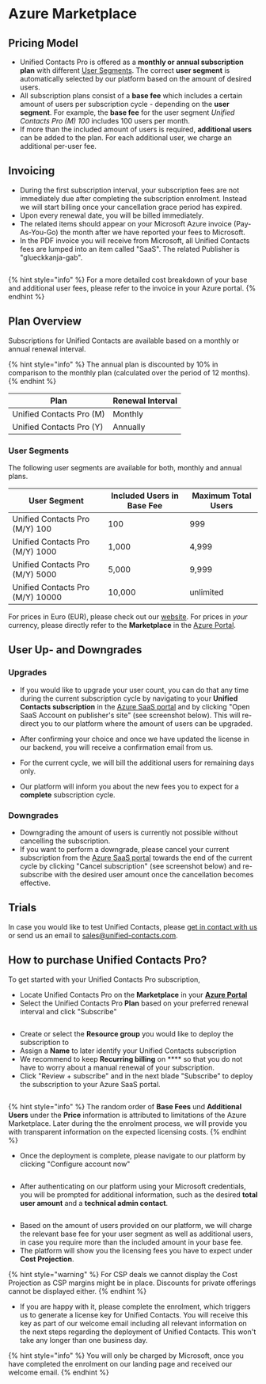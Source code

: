 # Azure Marketplace

## Pricing Model

* Unified Contacts Pro is offered as a **monthly or** **annual subscription plan** with different [User Segments](azure-marketplace.md#user-segments). The correct **user segment** is automatically selected by our platform based on the amount of desired users.
* All subscription plans consist of a **base fee** which includes a certain amount of users per subscription cycle - depending on the **user segment**. For example, the **base fee** for the user segment _Unified Contacts Pro (M) 100_ includes 100 users per month.
* If more than the included amount of users is required, **additional users** can be added to the  plan. For each additional user, we charge an additional per-user fee.

## Invoicing

* During the first subscription interval, your subscription fees are not immediately due after completing the subscription enrolment. Instead we will start billing once your cancellation grace period has expired.&#x20;
* Upon every renewal date, you will be billed immediately.
* The related items should appear on your Microsoft Azure invoice (Pay-As-You-Go) the month after we have reported your fees to Microsoft.
* In the PDF invoice you will receive from Microsoft, all Unified Contacts fees are lumped into an item called "SaaS". The related Publisher is "glueckkanja-gab".

<figure><img src="../../.gitbook/assets/spaces_-LoGejQeUQcw7lqnQ3WX_uploads_JiMbS16YXLCWnX7qzQXI_Screenshot 2022-02-18 at 12.webp" alt=""><figcaption></figcaption></figure>

{% hint style="info" %}
For a more detailed cost breakdown of your base and additional user fees, please refer to the invoice in your Azure portal.
{% endhint %}

## Plan Overview

Subscriptions for Unified Contacts are available based on a monthly or annual renewal interval.

{% hint style="info" %}
The annual plan is discounted by 10% in comparison to the monthly plan (calculated over the period of 12 months).
{% endhint %}

| **Plan**                 | **Renewal Interval** |
| ------------------------ | -------------------- |
| Unified Contacts Pro (M) | Monthly              |
| Unified Contacts Pro (Y) | Annually             |

### User Segments

The following user segments are available for both, monthly and annual plans.&#x20;

| **User Segment**                 | **Included Users in Base Fee** | **Maximum Total Users** |
| -------------------------------- | ------------------------------ | ----------------------- |
| Unified Contacts Pro (M/Y) 100   | 100                            | 999                     |
| Unified Contacts Pro (M/Y) 1000  | 1,000                          | 4,999                   |
| Unified Contacts Pro (M/Y) 5000  | 5,000                          | 9,999                   |
| Unified Contacts Pro (M/Y) 10000 | 10,000                         | unlimited               |

For prices in Euro (EUR), please check out our <mark style="color:green;"></mark> [website](https://www.unified-contacts.com/pricing). For prices in _your_ currency, please directly refer to the **Marketplace** in the [Azure Portal](https://portal.azure.com/).

## User Up- and Downgrades

### Upgrades

* If you would like to upgrade your user count, you can do that any time during the current subscription cycle by navigating to your **Unified Contacts subscription** in the [Azure SaaS portal](https://portal.azure.com/#blade/HubsExtension/BrowseResourceBlade/resourceType/Microsoft.SaaS%2Fresources) <mark style="color:green;"></mark> and by clicking "Open SaaS Account on publisher's site" (see screenshot below). This will re-direct you to our platform where the amount of users can be upgraded.



* After confirming your choice and once we have updated the license in our backend, you will receive a confirmation email from us.
* For the current cycle, we will bill the additional users for remaining days only.
* Our platform will inform you about the new fees you to expect for a **complete** subscription cycle.

### Downgrades

* Downgrading the amount of users is currently not possible without cancelling the subscription.
* If you want to perform a downgrade, please cancel your current subscription from the <mark style="color:green;"></mark> [Azure SaaS portal](https://portal.azure.com/#blade/HubsExtension/BrowseResourceBlade/resourceType/Microsoft.SaaS%2Fresources) towards the end of the current cycle by clicking "Cancel subscription" (see screenshot below) and re-subscribe with the desired user amount once the cancellation becomes effective.

## **Trials**

In case you would like to test Unified Contacts, please [get in contact with us](https://www.unified-contacts.com/start-now/#try) or send us an email to [sales@unified-contacts.com](mailto:sales@unified-contacts.com).

## How to purchase Unified Contacts Pro?

To get started with your Unified Contacts Pro subscription,

* Locate Unified Contacts Pro on the **Marketplace** in your [**Azure Portal**](https://portal.azure.com/#create/glueckkanja-gabag.radiusaas-transactable-prod/preview)&#x20;
* Select the Unified Contacts Pro **Plan** based on your preferred renewal interval and click "Subscribe"

<figure><img src="../../.gitbook/assets/image (39).png" alt=""><figcaption></figcaption></figure>

* Create or select the **Resource group** you would like to deploy the subscription to
* Assign a **Name** to later identify your Unified Contacts subscription
* We recommend to keep **Recurring billing** on **** so that you do not have to worry about a manual renewal of your subscription.
* Click "Review + subscribe" and in the next blade "Subscribe" to deploy the subscription to your Azure SaaS portal.

<figure><img src="../../.gitbook/assets/image (6).png" alt=""><figcaption></figcaption></figure>

{% hint style="info" %}
The random order of **Base Fees** und **Additional Users** under the **Price** information is attributed to limitations of the Azure Marketplace. Later during the the enrolment process, we will provide you with transparent information on the expected licensing costs.
{% endhint %}

* Once the deployment is complete, please navigate to our platform by clicking "Configure account now"

<figure><img src="../../.gitbook/assets/image (8) (1).png" alt=""><figcaption></figcaption></figure>

* After authenticating on our platform using your Microsoft credentials, you will be prompted for additional information, such as the desired **total user amount** and a **technical admin contact**.

<figure><img src="../../.gitbook/assets/Screenshot_2023-01-12_at_18_08_38.png" alt=""><figcaption></figcaption></figure>

* Based on the amount of users provided on our platform, we will charge the relevant base fee for your user segment as well as additional users, in case you require more than the included amount in your base fee.
* The platform will show you the licensing fees you have to expect under **Cost Projection**.

{% hint style="warning" %}
For CSP deals we cannot display the Cost Projection as CSP margins might be in place. Discounts for private offerings cannot be displayed either.
{% endhint %}

* If you are happy with it, please complete the enrolment, which triggers us to generate a  license key for Unified Contacts. You will receive this key as part of our welcome email including all relevant information on the next steps regarding the deployment of Unified Contacts. This won't take any longer than one business day.

{% hint style="info" %}
You will only be charged by Microsoft, once you have completed the enrolment on our landing page and received our welcome email.
{% endhint %}
